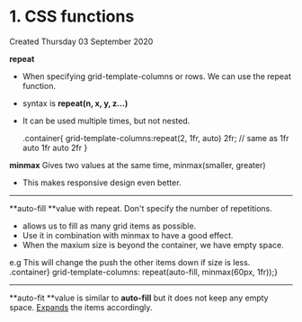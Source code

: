 # 1. CSS functions
Created Thursday 03 September 2020

**repeat**

- When specifying grid-template-columns or rows. We can use the repeat function.
- syntax is **repeat(n, x, y, z...)**
- It can be used multiple times, but not nested.

  .container{
  grid-template-columns:repeat(2, 1fr, auto) 2fr;
  // same as 1fr auto 1fr auto 2fr
  }

**minmax**
Gives two values at the same time, minmax(smaller, greater)

- This makes responsive design even better.

---

**auto-fill **value with repeat. Don't specify the number of repetitions.

- allows us to fill as many grid items as possible.
- Use it in combination with minmax to have a good effect.
- When the maxium size is beyond the container, we have empty space.

e.g This will change the push the other items down if size is less.
.container}
grid-template-columns: repeat(auto-fill, minmax(60px, 1fr));}

---

**auto-fit **value is similar to **auto-fill** but it does not keep any empty space. [Expands](https://www.freecodecamp.org/learn/responsive-web-design/css-grid/create-flexible-layouts-using-auto-fit) the items accordingly.
